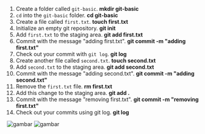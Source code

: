 1. Create a folder called `git-basic`. **mkdir git-basic**
2. `cd` into the `git-basic` folder. **cd git-basic**
3. Create a file called `first.txt`. **touch first.txt**
4. Initialize an empty git repository. **git init**
5. Add `first.txt` to the staging area. **git add first.txt**
6. Commit with the message "adding first.txt". **git commit -m "adding first.txt"**
7. Check out your commit with `git log`. **git log**
8. Create another file called `second.txt`. **touch second.txt**
9. Add `second.txt` to the staging area. **git add second.txt**
10. Commit with the message "adding second.txt". **git commit -m "adding second.txt"**
11. Remove the `first.txt` file. **rm first.txt**
12. Add this change to the staging area. **git add .**
13. Commit with the message "removing first.txt". **git commit -m "removing first.txt"**
14. Check out your commits using git log. **git log**

![gambar](https://user-images.githubusercontent.com/65642638/134041096-a5f2f5e2-fc64-474c-88c1-59278071602b.png)
![gambar](https://user-images.githubusercontent.com/65642638/134041159-546bd804-fb89-40c5-a8bb-e82bdeae627c.png)
